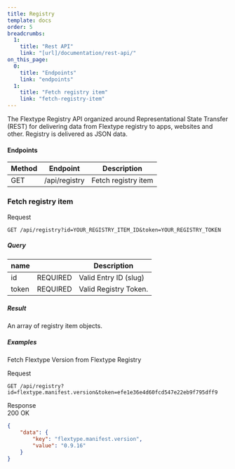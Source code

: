 ```yaml
---
title: Registry
template: docs
order: 5
breadcrumbs:
  1:
    title: "Rest API"
    link: "[url]/documentation/rest-api/"
on_this_page:
  0:
    title: "Endpoints"
    link: "endpoints"
  1:
    title: "Fetch registry item"
    link: "fetch-registry-item"
---
```


The Flextype Registry API organized around Representational State Transfer (REST) for delivering data from Flextype registry to apps, websites and other. Registry is delivered as JSON data.

#### <a name="endpoints"></a> Endpoints

<table>
    <thead>
        <tr>
            <th>Method</th>
            <th>Endpoint</th>
            <th>Description</th>
        </tr>
    </thead>
    <tbody>
        <tr>
            <td>GET</td>
            <td>/api/registry</td>
            <td>Fetch registry item</td>
        </tr>
    </tbody>
</table>

### <a name="fetch-registry-item"></a> Fetch registry item

<div class="file-header">Request</div>

```http
GET /api/registry?id=YOUR_REGISTRY_ITEM_ID&token=YOUR_REGISTRY_TOKEN
```

##### Query

<table>
    <thead>
        <tr>
            <th>name</th>
            <th></th>
            <th>Description</th>
        </tr>
    </thead>
    <tbody>
        <tr>
            <td>id</td>
            <td>REQUIRED</td>
            <td>Valid Entry ID (slug)</td>
        </tr>
        <tr>
            <td>token</td>
            <td>REQUIRED</td>
            <td>Valid Registry Token.</td>
        </tr>
    </tbody>
</table>

##### Result

An array of registry item objects.

##### Examples

Fetch Flextype Version from Flextype Registry

<div class="file-header">Request</div>

```http
GET /api/registry?id=flextype.manifest.version&token=efe1e36e4d60fcd547e22eb9f795dff9
```

<div class="file-header flex justify-between"><div>Response</div> <div class="text-right">200 OK</div></div>

```json
{
    "data": {
        "key": "flextype.manifest.version",
        "value": "0.9.16"
    }
}
```
